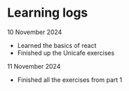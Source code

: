 # Learning logs

10 November 2024

- Learned the basics of react
- Finished up the Unicafe exercises

11 November 2024

- Finished all the exercises from part 1
